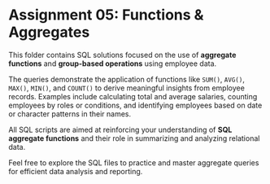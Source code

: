 # Assignment 05: Functions & Aggregates

This folder contains SQL solutions focused on the use of **aggregate functions** and **group-based operations** using employee data.

The queries demonstrate the application of functions like `SUM()`, `AVG()`, `MAX()`, `MIN()`, and `COUNT()` to derive meaningful insights from employee records. Examples include calculating total and average salaries, counting employees by roles or conditions, and identifying employees based on date or character patterns in their names.

All SQL scripts are aimed at reinforcing your understanding of **SQL aggregate functions** and their role in summarizing and analyzing relational data.

Feel free to explore the SQL files to practice and master aggregate queries for efficient data analysis and reporting.
